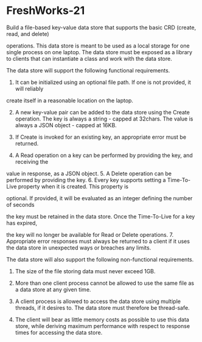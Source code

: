 # FreshWorks-21
Build a file-based key-value data store that supports the basic CRD (create, read, and delete)

operations. This data store is meant to be used as a local storage for one single process on one laptop. The data store must be exposed as a library to clients that can instantiate a class and work with the data store.

The data store will support the following functional requirements.

1. It can be initialized using an optional file path. If one is not provided, it will reliably

create itself in a reasonable location on the laptop. 

2. A new key-value pair can be added to the data store using the Create operation. The key is always a string - capped at 32chars. The value is always a JSON object - capped at 16KB.

3. If Create is invoked for an existing key, an appropriate error must be returned. 

4. A Read operation on a key can be performed by providing the key, and receiving the

value in response, as a JSON object. 5. A Delete operation can be performed by providing the key. 6. Every key supports setting a Time-To-Live property when it is created. This property is

optional. If provided, it will be evaluated as an integer defining the number of seconds

the key must be retained in the data store. Once the Time-To-Live for a key has expired,

the key will no longer be available for Read or Delete operations. 7. Appropriate error responses must always be returned to a client if it uses the data store in unexpected ways or breaches any limits.

The data store will also support the following non-functional requirements.


1. The size of the file storing data must never exceed 1GB.

2. More than one client process cannot be allowed to use the same file as a data store at any given time.

3. A client process is allowed to access the data store using multiple threads, if it desires to. The data store must therefore be thread-safe.

4. The client will bear as little memory costs as possible to use this data store, while deriving maximum performance with respect to response times for accessing the data store.